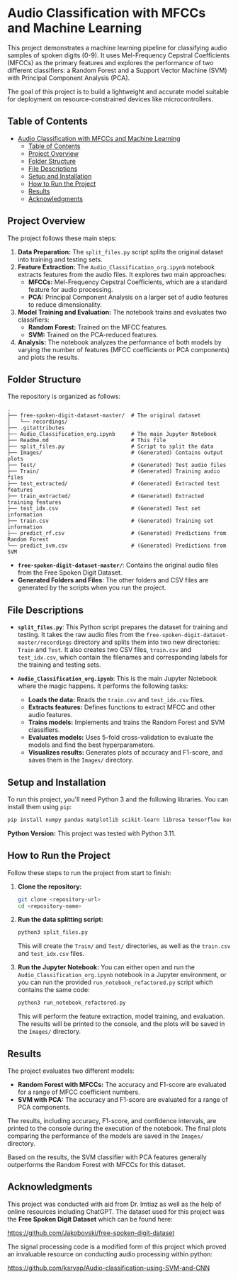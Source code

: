 # Audio Classification with MFCCs and Machine Learning

This project demonstrates a machine learning pipeline for classifying audio samples of spoken digits (0-9). It uses Mel-Frequency Cepstral Coefficients (MFCCs) as the primary features and explores the performance of two different classifiers: a Random Forest and a Support Vector Machine (SVM) with Principal Component Analysis (PCA).

The goal of this project is to build a lightweight and accurate model suitable for deployment on resource-constrained devices like microcontrollers.

## Table of Contents

- [Audio Classification with MFCCs and Machine Learning](#audio-classification-with-mfccs-and-machine-learning)
  - [Table of Contents](#table-of-contents)
  - [Project Overview](#project-overview)
  - [Folder Structure](#folder-structure)
  - [File Descriptions](#file-descriptions)
  - [Setup and Installation](#setup-and-installation)
  - [How to Run the Project](#how-to-run-the-project)
  - [Results](#results)
  - [Acknowledgments](#acknowledgments)

## Project Overview

The project follows these main steps:

1.  **Data Preparation:** The `split_files.py` script splits the original dataset into training and testing sets.
2.  **Feature Extraction:** The `Audio_Classification_org.ipynb` notebook extracts features from the audio files. It explores two main approaches:
    *   **MFCCs:** Mel-Frequency Cepstral Coefficients, which are a standard feature for audio processing.
    *   **PCA:** Principal Component Analysis on a larger set of audio features to reduce dimensionality.
3.  **Model Training and Evaluation:** The notebook trains and evaluates two classifiers:
    *   **Random Forest:** Trained on the MFCC features.
    *   **SVM:** Trained on the PCA-reduced features.
4.  **Analysis:** The notebook analyzes the performance of both models by varying the number of features (MFCC coefficients or PCA components) and plots the results.

## Folder Structure

The repository is organized as follows:

```
.
├── free-spoken-digit-dataset-master/  # The original dataset
│   └── recordings/
├── .gitattributes
├── Audio_Classification_org.ipynb     # The main Jupyter Notebook
├── Readme.md                          # This file
├── split_files.py                     # Script to split the data
├── Images/                            # (Generated) Contains output plots
├── Test/                              # (Generated) Test audio files
├── Train/                             # (Generated) Training audio files
├── test_extracted/                    # (Generated) Extracted test features
├── train_extracted/                   # (Generated) Extracted training features
├── test_idx.csv                       # (Generated) Test set information
├── train.csv                          # (Generated) Training set information
├── predict_rf.csv                     # (Generated) Predictions from Random Forest
└── predict_svm.csv                    # (Generated) Predictions from SVM
```

-   **`free-spoken-digit-dataset-master/`**: Contains the original audio files from the Free Spoken Digit Dataset.
-   **Generated Folders and Files**: The other folders and CSV files are generated by the scripts when you run the project.

## File Descriptions

-   **`split_files.py`**: This Python script prepares the dataset for training and testing. It takes the raw audio files from the `free-spoken-digit-dataset-master/recordings` directory and splits them into two new directories: `Train` and `Test`. It also creates two CSV files, `train.csv` and `test_idx.csv`, which contain the filenames and corresponding labels for the training and testing sets.

-   **`Audio_Classification_org.ipynb`**: This is the main Jupyter Notebook where the magic happens. It performs the following tasks:
    -   **Loads the data:** Reads the `train.csv` and `test_idx.csv` files.
    -   **Extracts features:** Defines functions to extract MFCC and other audio features.
    -   **Trains models:** Implements and trains the Random Forest and SVM classifiers.
    -   **Evaluates models:** Uses 5-fold cross-validation to evaluate the models and find the best hyperparameters.
    -   **Visualizes results:** Generates plots of accuracy and F1-score, and saves them in the `Images/` directory.

## Setup and Installation

To run this project, you'll need Python 3 and the following libraries. You can install them using `pip`:

```bash
pip install numpy pandas matplotlib scikit-learn librosa tensorflow keras
```

**Python Version:** This project was tested with Python 3.11.

## How to Run the Project

Follow these steps to run the project from start to finish:

1.  **Clone the repository:**
    ```bash
    git clone <repository-url>
    cd <repository-name>
    ```

2.  **Run the data splitting script:**
    ```bash
    python3 split_files.py
    ```
    This will create the `Train/` and `Test/` directories, as well as the `train.csv` and `test_idx.csv` files.

3.  **Run the Jupyter Notebook:**
    You can either open and run the `Audio_Classification_org.ipynb` notebook in a Jupyter environment, or you can run the provided `run_notebook_refactored.py` script which contains the same code:
    ```bash
    python3 run_notebook_refactored.py
    ```
    This will perform the feature extraction, model training, and evaluation. The results will be printed to the console, and the plots will be saved in the `Images/` directory.

## Results

The project evaluates two different models:

-   **Random Forest with MFCCs:** The accuracy and F1-score are evaluated for a range of MFCC coefficient numbers.
-   **SVM with PCA:** The accuracy and F1-score are evaluated for a range of PCA components.

The results, including accuracy, F1-score, and confidence intervals, are printed to the console during the execution of the notebook. The final plots comparing the performance of the models are saved in the `Images/` directory.

Based on the results, the SVM classifier with PCA features generally outperforms the Random Forest with MFCCs for this dataset.

## Acknowledgments

This project was conducted with aid from Dr. Imtiaz as well as the help of online resources including ChatGPT. The dataset used for this project was the **Free Spoken Digit Dataset** which can be found here:

https://github.com/Jakobovski/free-spoken-digit-dataset

The signal processing code is a modified form of this project which proved an invaluable resource on conducting audio processing within python:

https://github.com/ksrvap/Audio-classification-using-SVM-and-CNN